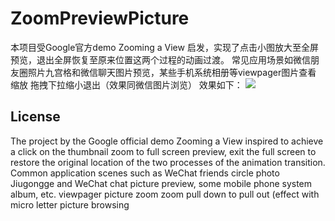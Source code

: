 # ZoomPreviewPicture
本项目受Google官方demo Zooming a View 启发，实现了点击小图放大至全屏预览，退出全屏恢复至原来位置这两个过程的动画过渡。
常见应用场景如微信朋友圈照片九宫格和微信聊天图片预览，某些手机系统相册等viewpager图片查看 缩放 拖拽下拉缩小退出（效果同微信图片浏览）
效果如下：
![](https://github.com/yangchaojiang/ZoomPreviewPicture/2222.gif)  

License
--------
The project by the Google official demo Zooming a View inspired to achieve a click
on the thumbnail zoom to full screen preview, exit the full screen to restore the original location 
of the two processes of the animation transition.
Common application scenes such as WeChat friends circle photo Jiugongge and WeChat chat picture preview,
some mobile phone system album, etc. viewpager picture zoom zoom pull down to pull out (effect with micro letter picture browsing
